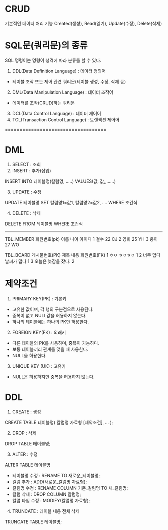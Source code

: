 # CRUD
기본적인 데이터 처리 기능
Created(생성), Read(읽기), Update(수정), Delete(삭제)

# SQL문(쿼리문)의 종류
SQL 명령어는 명령어 성격에 따라 분류를 할 수 있다.

1. DDL(Data Definition Language) : 데이터 정의어
- 테이블 조작 또는 제어 관련 쿼리문(테이블 생성, 수정, 삭제 등)

2. DML(Data Manipulation Language) : 데이터 조작어
- 데이터를 조작(CRUD)하는 쿼리문

3. DCL(Data Control Language) : 데이터 제어어
4. TCL(Transaction Control Language) : 트랜젝션 제어어

===================================
# DML
1. SELECT : 조회
2. INSERT : 추가(삽입)

INSERT INTO 테이블명(칼럼명, .....)
VALUES(값, 값,,......)

3. UPDATE : 수정

UPDATE 테이블명
SET 칼럼명1=값1, 칼럼명2=값2, ....
WHERE 조건식

4. DELETE : 삭제

DELETE FROM 테이블명
WHERE 조건식


------------------------------------------------------------
TBL_MEMBER
회원번호(pk)	이름	나이	아이디
1		철수	22	CJ
2		영희	25	YH
3		웅이	27	WO

TBL_BOARD
게시물번호(PK)	제목	내용		회원번호(FK)
1		ㅎㅇ	ㅎㅇㅎㅇ		1
2		너무 덥다	날씨가 덥다		1
3		오늘은	늦잠을 잤다.	2

# 제약조건
1. PRIMARY KEY(PK) : 기본키
- 고유한 값이며, 각 행의 구분점으로 사용된다.
- 중복이 없고 NULL값을 허용하지 않는다.
- 하나의 테이블에는 하나의 PK만 허용한다.

2. FOREIGN KEY(FK) : 외래키
- 다른 테이블의 PK를 사용하며, 중복이 가능하다.
- 보통 테이블끼리 관계를 맺을 때 사용한다.
- NULL을 허용한다.


3. UNIQUE KEY (UK) : 고유키
- NULL은 허용하지만 중복을 허용하지 않는다.



# DDL
1. CREATE : 생성

CREATE TABLE 테이블명(
	칼럼명 자료형 [제약조건],
	...
);

2. DROP : 삭제

DROP TABLE 테이블명;

3. ALTER : 수정

ALTER TABLE 테이블명
- 테이블명 수정 : RENAME TO 새로운_테이블명;
- 컬럼 추가 : ADD(새로운_칼럼명 자료형);
- 칼럼명 수정 : RENAME COLUMN 기존_칼럼명 TO 새_칼럼명;
- 칼럼 삭제 : DROP COLUMN 칼럼명;
- 칼럼 타입 수정 : MODIFY(칼럼명 자료형);

4. TRUNCATE : 테이블 내용 전체 삭제

TRUNCATE TABLE 테이블명;

